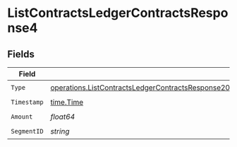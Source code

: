 # ListContractsLedgerContractsResponse4


## Fields

| Field                                                                                                                                                                                                                        | Type                                                                                                                                                                                                                         | Required                                                                                                                                                                                                                     | Description                                                                                                                                                                                                                  |
| ---------------------------------------------------------------------------------------------------------------------------------------------------------------------------------------------------------------------------- | ---------------------------------------------------------------------------------------------------------------------------------------------------------------------------------------------------------------------------- | ---------------------------------------------------------------------------------------------------------------------------------------------------------------------------------------------------------------------------- | ---------------------------------------------------------------------------------------------------------------------------------------------------------------------------------------------------------------------------- |
| `Type`                                                                                                                                                                                                                       | [operations.ListContractsLedgerContractsResponse200ApplicationJSONResponseBodyDataCurrentCommits4Type](../../models/operations/listcontractsledgercontractsresponse200applicationjsonresponsebodydatacurrentcommits4type.md) | :heavy_check_mark:                                                                                                                                                                                                           | N/A                                                                                                                                                                                                                          |
| `Timestamp`                                                                                                                                                                                                                  | [time.Time](https://pkg.go.dev/time#Time)                                                                                                                                                                                    | :heavy_check_mark:                                                                                                                                                                                                           | N/A                                                                                                                                                                                                                          |
| `Amount`                                                                                                                                                                                                                     | *float64*                                                                                                                                                                                                                    | :heavy_check_mark:                                                                                                                                                                                                           | N/A                                                                                                                                                                                                                          |
| `SegmentID`                                                                                                                                                                                                                  | *string*                                                                                                                                                                                                                     | :heavy_check_mark:                                                                                                                                                                                                           | N/A                                                                                                                                                                                                                          |